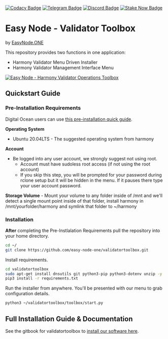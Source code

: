 [![Codacy Badge](https://app.codacy.com/project/badge/Grade/215c4479f0304b40a535f7e84ce75f55)](https://www.codacy.com/gh/easy-node-one/validatortoolbox/dashboard?utm_source=github.com&amp;utm_medium=referral&amp;utm_content=easy-node-one/validatortoolbox&amp;utm_campaign=Badge_Grade)
[![Telegram Badge](https://img.shields.io/badge/chat-telegram-blue?logo=telegram)](https://t.me/easynodesupport)
[![Discord Badge](https://img.shields.io/badge/chat-discord-purple?logo=discord)](https://discord.gg/babnYCEZ7Q)
[![Stake Now Badge](https://img.shields.io/badge/stake-harmony-brightgreen)](https://bit.ly/easynode)

# Easy Node - Validator Toolbox
by [EasyNode.ONE](http://EasyNode.ONE "EasyNode.ONE")

This repository provides two functions in one application:
-   Harmony Validator Menu Driven Installer
-   Harmony Validator Management Interface Menu

[![Easy Node - Harmony Validator Operations Toolbox](http://img.youtube.com/vi/mtlgZQc7BjM/0.jpg)](https://www.youtube.com/watch?v=mtlgZQc7BjM "Easy Node - Harmony Validator Operations Toolbox")

## Quickstart Guide
### Pre-Installation Requirements
Digital Ocean users can use [this pre-installation quick guide](https://validator-toolbox-guide.easynode.one/quick-setup/quick-install.html "this pre-installation quick guide").

**Operating System**
-   Ubuntu 20.04LTS - The suggested operating system from harmony

**Account**
-   Be logged into any user account, we strongly suggest not using root.
	-   Account must have sudoless root access (if not using the root account)
	-   If you skip this step, you will be prompted for your password during rclone setup but it will be hidden in the menu. If it pauses there type your user account password.

**Storage Volume**
	-   Mount your volume to any folder inside of /mnt and we'll detect a single mount point inside of that folder, install harmony in /mnt/yourfolder/harmony and symlink that folder to ~/harmony

### Installation
**After** completing the Pre-Instlalation Requirements pull the repository into your home directory.
```bash
cd ~/
git clone https://github.com/easy-node-one/validatortoolbox.git
```
Install requirements.
```bash
cd validatortoolbox
sudo apt-get install dnsutils git python3-pip python3-dotenv unzip -y
pip3 install -r requirements.txt
```
Run the installer from anywhere. You'll be presented with our menu to grab configuration details.
```bash
python3 ~/validatortoolbox/toolbox/start.py
```

## Full Installation Guide & Documentation
See the gitbook for validatortoolbox to [install our software here](https://validator-toolbox-guide.easynode.one/ "validatortoolbox gitbook guide").
